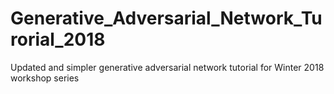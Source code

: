 # Generative_Adversarial_Network_Turorial_2018
Updated and simpler generative adversarial network tutorial for Winter 2018 workshop series
